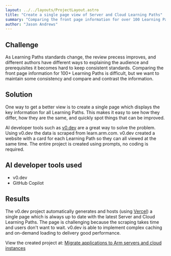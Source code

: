 ```yaml
---
layout: ../../layouts/ProjectLayout.astro
title: "Create a single page view of Server and Cloud Learning Paths"
summary: "Comparing the front page information for over 100 Learning Paths is difficult. Using AI tools to create a single page view greatly simplifies the comparison and makes improvement much easier."
author: "Jason Andrews"
---
```


## Challenge

As Learning Paths standards change, the review precess improves, and different authors have different ways to explaining the audience and prerequisites it becomes hard to keep consistent standards. Comparing the front page information for 100+ Learning Paths is difficult, but we want to maintain some consistency and compare and contrast the information. 

## Solution

One way to get a better view is to create a single page which displays the key information for all Learning Paths. This makes it easy to see how they differ, how they are the same, and quickly spot things that can be improved. 

AI developer tools such as [v0.dev](https://v0.dev) are a great way to solve the problem. Using v0.dev the data is scraped from learn.arm.com. v0.dev created a website with a card for each Learning Path so they can all viewed at the same time. The entire project is created using prompts, no coding is required.

## AI developer tools used

- v0.dev
- GitHub Copilot

## Results

The v0.dev project automatically generates and hosts (using [Vercel](https://vercel.com)) a single page which is always up to date with the latest Server and Cloud Learning Paths. The page is challenging because the scraping takes time and users don't want to wait. v0.dev is able to implement complex caching and on-demand loading to delivery good performance. 

View the created project at: 
[Migrate applications to Arm servers and cloud instances](https://server-and-cloud.vercel.app/)